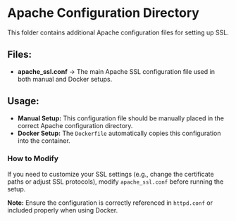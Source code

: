 # Apache Configuration Directory

This folder contains additional Apache configuration files for setting up SSL.

## Files:
- **apache_ssl.conf** → The main Apache SSL configuration file used in both manual and Docker setups.

## Usage:
- **Manual Setup:** This configuration file should be manually placed in the correct Apache configuration directory.
- **Docker Setup:** The `Dockerfile` automatically copies this configuration into the container.

### How to Modify
If you need to customize your SSL settings (e.g., change the certificate paths or adjust SSL protocols), modify `apache_ssl.conf` before running the setup.

**Note:** Ensure the configuration is correctly referenced in `httpd.conf` or included properly when using Docker.
